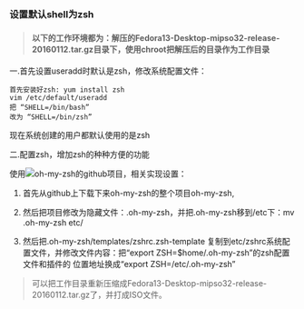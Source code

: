 ### 设置默认shell为zsh

> #### 以下的工作环境都为：解压的Fedora13-Desktop-mipso32-release-20160112.tar.gz目录下，使用chroot把解压后的目录作为工作目录

一.首先设置useradd时默认是zsh，修改系统配置文件：
```
首先安装好zsh: yum install zsh
vim /etc/default/useradd
把 “SHELL=/bin/bash”
改为 “SHELL=/bin/zsh”
```
现在系统创建的用户都默认使用的是zsh

二.配置zsh，增加zsh的种种方便的功能

使用![oh-my-zsh的github项目](https://github.com/robbyrussell/oh-my-zsh)，相关实现设置：

1. 首先从github上下载下来oh-my-zsh的整个项目oh-my-zsh,

2. 然后把项目修改为隐藏文件：.oh-my-zsh，并把.oh-my-zsh移到/etc下：mv .oh-my-zsh etc/

3. 然后把.oh-my-zsh/templates/zshrc.zsh-template 复制到etc/zshrc系统配置文件，并修改文件内容：把“export ZSH=$home/.oh-my-zsh”的zsh配置文件和插件的
位置地址换成“export ZSH=/etc/.oh-my-zsh”

> 可以把工作目录重新压缩成Fedora13-Desktop-mipso32-release-20160112.tar.gz了，并打成ISO文件。

